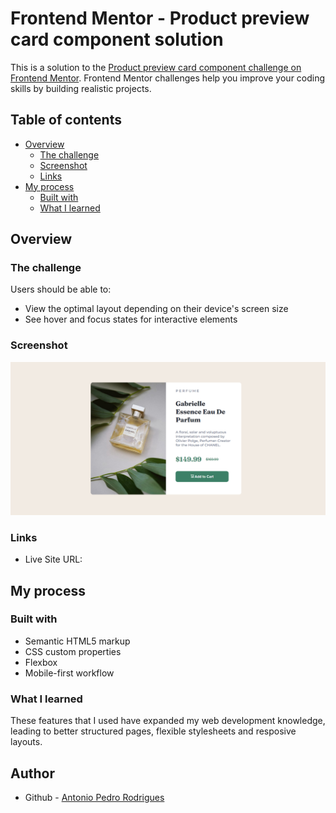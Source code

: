# Frontend Mentor - Product preview card component solution

This is a solution to the [Product preview card component challenge on Frontend Mentor](https://www.frontendmentor.io/challenges/product-preview-card-component-GO7UmttRfa). Frontend Mentor challenges help you improve your coding skills by building realistic projects. 

## Table of contents

- [Overview](#overview)
  - [The challenge](#the-challenge)
  - [Screenshot](#screenshot)
  - [Links](#links)
- [My process](#my-process)
  - [Built with](#built-with)
  - [What I learned](#what-i-learned)

## Overview

### The challenge

Users should be able to:

- View the optimal layout depending on their device's screen size
- See hover and focus states for interactive elements

### Screenshot

![Website Screenshot](images/landing.png)


### Links

- Live Site URL: [](https://antoniopedro04.github.io/Product-preview-card-/)

## My process

### Built with

- Semantic HTML5 markup
- CSS custom properties
- Flexbox
- Mobile-first workflow

### What I learned

  These features that I used have expanded my web development knowledge, leading to better structured pages, flexible stylesheets and resposive layouts.


## Author

- Github - [Antonio Pedro Rodrigues](https://github.com/AntonioPedro04)






